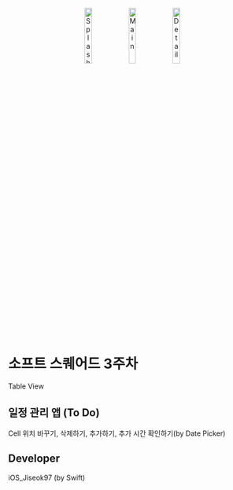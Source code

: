<p align = "center">
<img width="17%" alt="Splash" src="https://user-images.githubusercontent.com/64394744/129210694-d2474b32-4b0b-4564-96af-d1465b79e642.png">
<img width="17%" alt="Main" src="https://user-images.githubusercontent.com/64394744/129210701-21ff6c3a-002d-4131-9cd9-fea5d0ece2b0.png">
<img width="17%" alt="Detail" src="https://user-images.githubusercontent.com/64394744/129210717-af1c07c1-afee-478a-84ce-96db0d9bca85.png">
</p>
  
# 소프트 스퀘어드 3주차 
Table View

## 일정 관리 앱 (To Do) 
Cell 위치 바꾸기, 삭제하기, 추가하기, 추가 시간 확인하기(by Date Picker)

## Developer
iOS_Jiseok97 (by Swift)
